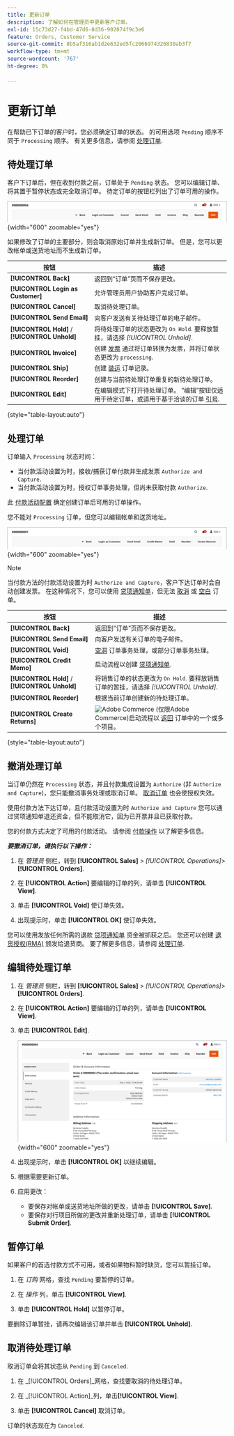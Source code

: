 ```yaml
---
title: 更新订单
description: 了解如何在管理员中更新客户订单。
exl-id: 15c73d27-f4bd-47d6-8d36-902074f9c3e6
feature: Orders, Customer Service
source-git-commit: 8b5af316ab1d2e632ed5fc2066974326830ab3f7
workflow-type: tm+mt
source-wordcount: '767'
ht-degree: 0%

---
```


# 更新订单

在帮助已下订单的客户时，您必须确定订单的状态。 的可用选项 `Pending` 顺序不同于 `Processing` 顺序。 有关更多信息，请参阅 [处理订单](order-processing.md).

## 待处理订单

客户下订单后，但在收到付款之前，订单处于 `Pending` 状态。 您可以编辑订单、将其置于暂停状态或完全取消订单。 待定订单的按钮栏列出了订单可用的操作。

![待定订单选项](./assets/order-button-bar-pending.png){width="600" zoomable="yes"}

如果修改了订单的主要部分，则会取消原始订单并生成新订单。 但是，您可以更改帐单或送货地址而不生成新订单。

| 按钮 | 描述 |
|--- |--- |
| **[!UICONTROL Back]** | 返回到“订单”页而不保存更改。 |
| **[!UICONTROL Login as Customer]** | 允许管理员用户协助客户完成订单。 |
| **[!UICONTROL Cancel]** | 取消待处理订单。 |
| **[!UICONTROL Send Email]** | 向客户发送有关待处理订单的电子邮件。 |
| **[!UICONTROL Hold]** / **[!UICONTROL Unhold]** | 将待处理订单的状态更改为 `On Hold`. 要释放暂挂，请选择 _[!UICONTROL Unhold]_. |
| **[!UICONTROL Invoice]** | 创建 [发票](invoices.md#create-an-invoice) 通过将订单转换为发票，并将订单状态更改为 `processing`. |
| **[!UICONTROL Ship]** | 创建 [装运](shipments.md#create-a-shipment) 订单记录。 |
| **[!UICONTROL Reorder]** | 创建与当前待处理订单重复的新待处理订单。 |
| **[!UICONTROL Edit]** | 在编辑模式下打开待处理订单。 “编辑”按钮仅适用于待定订单，或适用于基于洽谈的订单 [引号](../b2b/quotes.md). |

{style="table-layout:auto"}

## 处理订单

订单输入 `Processing` 状态时间：

* 当付款活动设置为时，接收/捕获订单付款并生成发票 `Authorize and Capture`.
* 当付款活动设置为时，授权订单事务处理，但尚未获取付款 `Authorize`.

此 [付款活动配置](../configuration-reference/sales/payment-methods.md#payment-actions) 确定创建订单后可用的订单操作。

您不能对 `Processing` 订单，但您可以编辑帐单和送货地址。

![处理顺序选项](./assets/order-button-bar-processing.png){width="600" zoomable="yes"}

>[!NOTE]
>
>当付款方法的付款活动设置为时 `Authorize and Capture`，客户下达订单时会自动创建发票。 在这种情况下，您可以使用 [贷项通知单](credit-memo-create.md)，但无法 [取消](#cancel-a-pending-order) 或 [空白](#void-a-processing-order) 订单。

| 按钮 | 描述 |
|--- |--- |
| **[!UICONTROL Back]** | 返回到“订单”页而不保存更改。 |
| **[!UICONTROL Send Email]** | 向客户发送有关订单的电子邮件。 |
| **[!UICONTROL Void]** | [空洞](#void-a-processing-order) 订单事务处理，或部分订单事务处理。 |
| **[!UICONTROL Credit Memo]** | 启动流程以创建 [贷项通知单](credit-memo-create.md). |
| **[!UICONTROL Hold]** / **[!UICONTROL Unhold]** | 将销售订单的状态更改为 `On Hold`. 要释放销售订单的暂挂，请选择 _[!UICONTROL Unhold]_. |
| **[!UICONTROL Reorder]** | 根据当前订单创建新的待处理订单。 |
| **[!UICONTROL Create Returns]** | ![Adobe Commerce](../assets/adobe-logo.svg) (仅限Adobe Commerce)启动流程以 [返回](returns.md) 订单中的一个或多个项目。 |

{style="table-layout:auto"}

## 撤消处理订单

当订单仍然在 `Processing` 状态，并且付款集成设置为 `Authorize` (非 `Authorize and Capture`)，您只能撤消事务处理或取消订单。 [取消订单](#cancel-a-pending-order) 也会使授权失效。

使用付款方法下达订单，且付款活动设置为时 `Authorize and Capture` 您可以通过贷项通知单退还资金，但不能取消它，因为已开票并且已获取付款。

您的付款方式决定了可用的付款活动。 请参阅 [付款操作](../configuration-reference/sales/payment-methods.md#payment-actions) 以了解更多信息。

**_要撤消订单，请执行以下操作：_**

1. 在 _管理员_ 侧栏，转到 **[!UICONTROL Sales]** > _[!UICONTROL Operations]_>**[!UICONTROL Orders]**.

1. 在 **[!UICONTROL Action]** 要编辑的订单的列，请单击 **[!UICONTROL View]**.

1. 单击 **[!UICONTROL Void]** 使订单失效。

1. 出现提示时，单击 **[!UICONTROL OK]** 使订单失效。

您可以使用发放任何所需的退款 [贷项通知单](credit-memo-create.md) 资金被抓获之后。 您还可以创建 [退货授权(RMA)](returns.md) 颁发给退货商。 要了解更多信息，请参阅 [处理订单](order-processing.md).

## 编辑待处理订单

1. 在 _管理员_ 侧栏，转到 **[!UICONTROL Sales]** > _[!UICONTROL Operations]_>**[!UICONTROL Orders]**.

1. 在 **[!UICONTROL Action]** 要编辑的订单的列，请单击 **[!UICONTROL View]**.

1. 单击 **[!UICONTROL Edit]**.

   ![编辑顺序](./assets/order-edit.png){width="600" zoomable="yes"}

1. 出现提示时，单击 **[!UICONTROL OK]** 以继续编辑。

1. 根据需要更新订单。

1. 应用更改：
   * 要保存对帐单或送货地址所做的更改，请单击 **[!UICONTROL Save]**.
   * 要保存对行项目所做的更改并重新处理订单，请单击 **[!UICONTROL Submit Order]**.

## 暂停订单

如果客户的首选付款方式不可用，或者如果物料暂时缺货，您可以暂挂订单。

1. 在 _订购_ 网格，查找 `Pending` 要暂停的订单。

1. 在 _操作_ 列，单击 **[!UICONTROL View]**.

1. 单击 **[!UICONTROL Hold]** 以暂停订单。

要删除订单暂挂，请再次编辑该订单并单击 **[!UICONTROL Unhold]**.

## 取消待处理订单

取消订单会将其状态从 `Pending` 到 `Canceled`.

1. 在 _[!UICONTROL Orders]_网格，查找要取消的待处理订单。

1. 在 _[!UICONTROL Action]_列，单击&#x200B;**[!UICONTROL View]**.

1. 单击 **[!UICONTROL Cancel]** 取消订单。

订单的状态现在为 `Canceled`.
